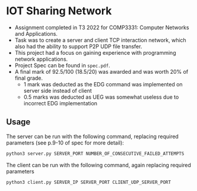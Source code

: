 # IOT Sharing Network

- Assignment completed in T3 2022 for COMP3331: Computer Networks and Applications.
- Task was to create a server and client TCP interaction network, which also had the ability to support P2P UDP file transfer.
- This project had a focus on gaining experience with programming network applications.
- Project Spec can be found in `spec.pdf`.
- A final mark of 92.5/100 (18.5/20) was awarded and was worth 20% of final grade.
  - 1 mark was deducted as the EDG command was implemented on server side instead of client
  - 0.5 marks was deducted as UEG was somewhat useless due to incorrect EDG implementation

## Usage

The server can be run with the following command, replacing required parameters (see p.9-10 of spec for more detail):
```sh
python3 server.py SERVER_PORT NUMBER_OF_CONSECUTIVE_FAILED_ATTEMPTS
```

The client can be run with the following command, again replacing required parameters
```sh
python3 client.py SERVER_IP SERVER_PORT CLIENT_UDP_SERVER_PORT
```
